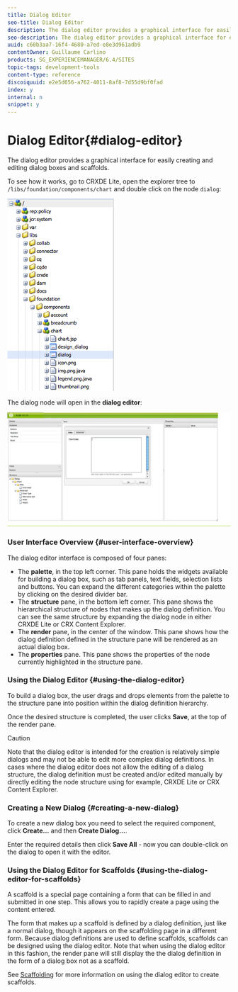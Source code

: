 ```yaml
---
title: Dialog Editor
seo-title: Dialog Editor
description: The dialog editor provides a graphical interface for easily creating and editing dialog boxes and scaffolds
seo-description: The dialog editor provides a graphical interface for easily creating and editing dialog boxes and scaffolds
uuid: c60b3aa7-16f4-4680-a7ed-e8e3d961adb9
contentOwner: Guillaume Carlino
products: SG_EXPERIENCEMANAGER/6.4/SITES
topic-tags: development-tools
content-type: reference
discoiquuid: e2e5d656-a762-4011-8af8-7d55d9bf0fad
index: y
internal: n
snippet: y
---
```


# Dialog Editor{#dialog-editor}

The dialog editor provides a graphical interface for easily creating and editing dialog boxes and scaffolds.

To see how it works, go to CRXDE Lite, open the explorer tree to `/libs/foundation/components/chart` and double click on the node `dialog`:

![](assets/chlimage_1-247.png)

The dialog node will open in the **dialog editor**:

![](assets/screen_shot_2012-02-01at25033pm.png)

### User Interface Overview {#user-interface-overview}

The dialog editor interface is composed of four panes:

* The **palette**, in the top left corner. This pane holds the widgets available for building a dialog box, such as tab panels, text fields, selection lists and buttons. You can expand the different categories within the palette by clicking on the desired divider bar.
* The **structure** pane, in the bottom left corner. This pane shows the hierarchical structure of nodes that makes up the dialog definition. You can see the same structure by expanding the dialog node in either CRXDE Lite or CRX Content Explorer.
* The **render** pane, in the center of the window. This pane shows how the dialog definition defined in the structure pane will be rendered as an actual dialog box.
* The **properties** pane. This pane shows the properties of the node currently highlighted in the structure pane.

### Using the Dialog Editor {#using-the-dialog-editor}

To build a dialog box, the user drags and drops elements from the palette to the structure pane into position within the dialog definition hierarchy.

Once the desired structure is completed, the user clicks **Save**, at the top of the render pane.

>[!CAUTION]
>
>Note that the dialog editor is intended for the creation is relatively simple dialogs and may not be able to edit more complex dialog definitions. In cases where the dialog editor does not allow the editing of a dialog structure, the dialog definition must be created and/or edited manually by directly editing the node structure using for example, CRXDE Lite or CRX Content Explorer.

### Creating a New Dialog {#creating-a-new-dialog}

To create a new dialog box you need to select the required component, click **Create...** and then **Create Dialog...**.

Enter the required details then click **Save All** - now you can double-click on the dialog to open it with the editor.

### Using the Dialog Editor for Scaffolds {#using-the-dialog-editor-for-scaffolds}

A scaffold is a special page containing a form that can be filled in and submitted in one step. This allows you to rapidly create a page using the content entered.

The form that makes up a scaffold is defined by a dialog definition, just like a normal dialog, though it appears on the scaffolding page in a different form. Because dialog definitions are used to define scaffolds, scaffolds can be designed using the dialog editor. Note that when using the dialog editor in this fashion, the render pane will still display the the dialog definition in the form of a dialog box not as a scaffold.

See [Scaffolding](../../../sites/authoring/using/scaffolding.md#main-pars-title-0) for more information on using the dialog editor to create scaffolds.
